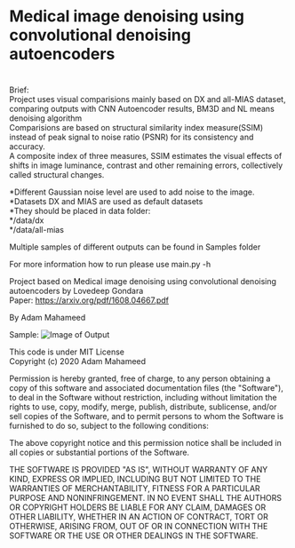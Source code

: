 # Medical image denoising using convolutional denoising autoencoders
#  

Brief:  
Project uses visual comparisions mainly based on DX and all-MIAS dataset, comparing outputs with CNN Autoencoder results, BM3D and NL means denoising algorithm  
Comparisions are based on structural similarity index measure(SSIM) instead of peak signal to noise ratio (PSNR) for its consistency and accuracy.   
A composite index of three measures, SSIM estimates the visual effects of shifts in image luminance, contrast and other remaining errors, collectively called structural changes.  
  
*Different Gaussian noise level are used to add noise to the image.  
*Datasets DX and MIAS are used as default datasets  
*They should be placed in data folder:  
*/data/dx  
*/data/all-mias 
  
  Multiple samples of different outputs can be found in Samples folder
  
For more information how to run please use main.py -h
  
Project based on Medical image denoising using convolutional denoising autoencoders by Lovedeep Gondara  
Paper: https://arxiv.org/pdf/1608.04667.pdf  
  
By Adam Mahameed  

Sample:
![Image of Output](https://github.com/adam-mah/Medical-Image-Denoising/blob/master/Samples/0.1%200%201%20(3).png?raw=true)  
  
  This code is under MIT License  
  Copyright (c) 2020 Adam Mahameed

Permission is hereby granted, free of charge, to any person obtaining a copy
of this software and associated documentation files (the "Software"), to deal
in the Software without restriction, including without limitation the rights
to use, copy, modify, merge, publish, distribute, sublicense, and/or sell
copies of the Software, and to permit persons to whom the Software is
furnished to do so, subject to the following conditions:

The above copyright notice and this permission notice shall be included in all
copies or substantial portions of the Software.

THE SOFTWARE IS PROVIDED "AS IS", WITHOUT WARRANTY OF ANY KIND, EXPRESS OR
IMPLIED, INCLUDING BUT NOT LIMITED TO THE WARRANTIES OF MERCHANTABILITY,
FITNESS FOR A PARTICULAR PURPOSE AND NONINFRINGEMENT. IN NO EVENT SHALL THE
AUTHORS OR COPYRIGHT HOLDERS BE LIABLE FOR ANY CLAIM, DAMAGES OR OTHER
LIABILITY, WHETHER IN AN ACTION OF CONTRACT, TORT OR OTHERWISE, ARISING FROM,
OUT OF OR IN CONNECTION WITH THE SOFTWARE OR THE USE OR OTHER DEALINGS IN THE
SOFTWARE.
  
  
